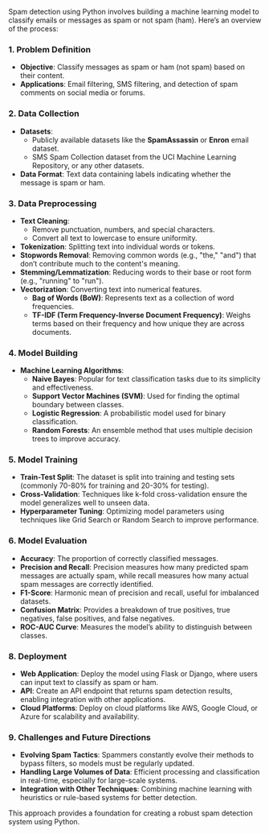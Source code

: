 Spam detection using Python involves building a machine learning model to classify emails or messages as spam or not spam (ham). Here’s an overview of the process:

### 1. **Problem Definition**
   - **Objective**: Classify messages as spam or ham (not spam) based on their content.
   - **Applications**: Email filtering, SMS filtering, and detection of spam comments on social media or forums.

### 2. **Data Collection**
   - **Datasets**: 
     - Publicly available datasets like the **SpamAssassin** or **Enron** email dataset.
     - SMS Spam Collection dataset from the UCI Machine Learning Repository, or any other datasets.
   - **Data Format**: Text data containing labels indicating whether the message is spam or ham.

### 3. **Data Preprocessing**
   - **Text Cleaning**: 
     - Remove punctuation, numbers, and special characters.
     - Convert all text to lowercase to ensure uniformity.
   - **Tokenization**: Splitting text into individual words or tokens.
   - **Stopwords Removal**: Removing common words (e.g., "the," "and") that don’t contribute much to the content's meaning.
   - **Stemming/Lemmatization**: Reducing words to their base or root form (e.g., "running" to "run").
   - **Vectorization**: Converting text into numerical features.
     - **Bag of Words (BoW)**: Represents text as a collection of word frequencies.
     - **TF-IDF (Term Frequency-Inverse Document Frequency)**: Weighs terms based on their frequency and how unique they are across documents.

### 4. **Model Building**
   - **Machine Learning Algorithms**:
     - **Naive Bayes**: Popular for text classification tasks due to its simplicity and effectiveness.
     - **Support Vector Machines (SVM)**: Used for finding the optimal boundary between classes.
     - **Logistic Regression**: A probabilistic model used for binary classification.
     - **Random Forests**: An ensemble method that uses multiple decision trees to improve accuracy.
    
### 5. **Model Training**
   - **Train-Test Split**: The dataset is split into training and testing sets (commonly 70-80% for training and 20-30% for testing).
   - **Cross-Validation**: Techniques like k-fold cross-validation ensure the model generalizes well to unseen data.
   - **Hyperparameter Tuning**: Optimizing model parameters using techniques like Grid Search or Random Search to improve performance.

### 6. **Model Evaluation**
   - **Accuracy**: The proportion of correctly classified messages.
   - **Precision and Recall**: Precision measures how many predicted spam messages are actually spam, while recall measures how many actual spam messages are correctly identified.
   - **F1-Score**: Harmonic mean of precision and recall, useful for imbalanced datasets.
   - **Confusion Matrix**: Provides a breakdown of true positives, true negatives, false positives, and false negatives.
   - **ROC-AUC Curve**: Measures the model’s ability to distinguish between classes.


### 8. **Deployment**
   - **Web Application**: Deploy the model using Flask or Django, where users can input text to classify as spam or ham.
   - **API**: Create an API endpoint that returns spam detection results, enabling integration with other applications.
   - **Cloud Platforms**: Deploy on cloud platforms like AWS, Google Cloud, or Azure for scalability and availability.

### 9. **Challenges and Future Directions**
   - **Evolving Spam Tactics**: Spammers constantly evolve their methods to bypass filters, so models must be regularly updated.
   - **Handling Large Volumes of Data**: Efficient processing and classification in real-time, especially for large-scale systems.
   - **Integration with Other Techniques**: Combining machine learning with heuristics or rule-based systems for better detection.

This approach provides a foundation for creating a robust spam detection system using Python.
